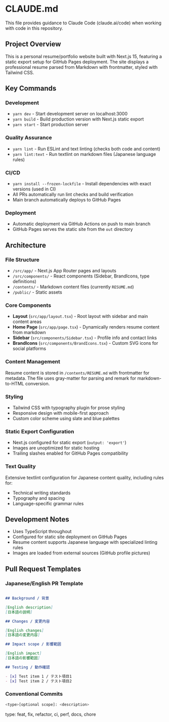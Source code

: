 # CLAUDE.md

This file provides guidance to Claude Code (claude.ai/code) when working with code in this repository.

## Project Overview

This is a personal resume/portfolio website built with Next.js 15, featuring a static export setup for GitHub Pages deployment. The site displays a professional resume parsed from Markdown with frontmatter, styled with Tailwind CSS.

## Key Commands

### Development
- `yarn dev` - Start development server on localhost:3000
- `yarn build` - Build production version with Next.js static export
- `yarn start` - Start production server

### Quality Assurance  
- `yarn lint` - Run ESLint and text linting (checks both code and content)
- `yarn lint:text` - Run textlint on markdown files (Japanese language rules)

### CI/CD
- `yarn install --frozen-lockfile` - Install dependencies with exact versions (used in CI)
- All PRs automatically run lint checks and build verification
- Main branch automatically deploys to GitHub Pages

### Deployment
- Automatic deployment via GitHub Actions on push to main branch
- GitHub Pages serves the static site from the `out` directory


## Architecture

### File Structure
- `/src/app/` - Next.js App Router pages and layouts
- `/src/components/` - React components (Sidebar, BrandIcons, type definitions)
- `/contents/` - Markdown content files (currently `RESUME.md`)
- `/public/` - Static assets

### Core Components
- **Layout** (`src/app/layout.tsx`) - Root layout with sidebar and main content areas
- **Home Page** (`src/app/page.tsx`) - Dynamically renders resume content from markdown
- **Sidebar** (`src/components/Sidebar.tsx`) - Profile info and contact links
- **BrandIcons** (`src/components/BrandIcons.tsx`) - Custom SVG icons for social platforms

### Content Management
Resume content is stored in `/contents/RESUME.md` with frontmatter for metadata. The file uses gray-matter for parsing and remark for markdown-to-HTML conversion.

### Styling
- Tailwind CSS with typography plugin for prose styling
- Responsive design with mobile-first approach
- Custom color scheme using slate and blue palettes

### Static Export Configuration
- Next.js configured for static export (`output: 'export'`)
- Images are unoptimized for static hosting
- Trailing slashes enabled for GitHub Pages compatibility

### Text Quality
Extensive textlint configuration for Japanese content quality, including rules for:
- Technical writing standards
- Typography and spacing
- Language-specific grammar rules

## Development Notes

- Uses TypeScript throughout
- Configured for static site deployment on GitHub Pages
- Resume content supports Japanese language with specialized linting rules
- Images are loaded from external sources (GitHub profile pictures)

## Pull Request Templates
### Japanese/English PR Template
```markdown

## Background / 背景

[English description]
[日本語の説明]

## Changes / 変更内容

[English changes]
[日本語の変更内容]

## Impact scope / 影響範囲

[English impact]
[日本語の影響範囲]

## Testing / 動作確認

- [x] Test item 1 / テスト項目1
- [x] Test item 2 / テスト項目2
```

### Conventional Commits

```bash
<type>[optional scope]: <description>
```
type: feat, fix, refactor, ci, perf, docs, chore
 